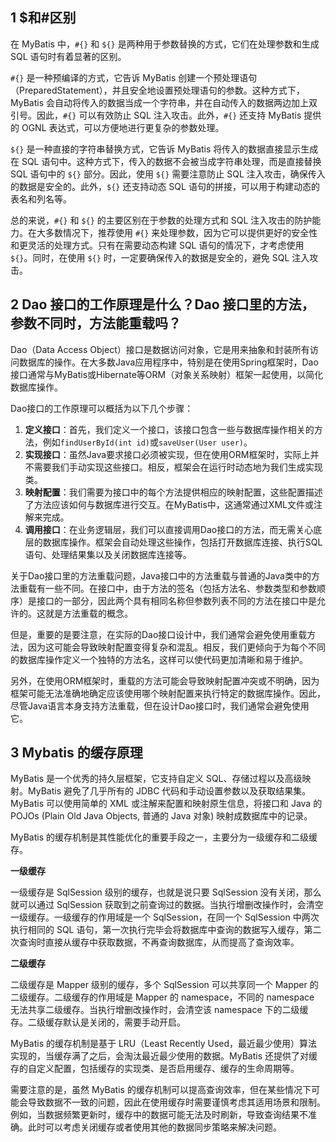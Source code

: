 ## 1 $和#区别

在 MyBatis 中，`#{}` 和 `${}` 是两种用于参数替换的方式，它们在处理参数和生成 SQL 语句时有着显著的区别。

`#{}` 是一种预编译的方式，它告诉 MyBatis 创建一个预处理语句（PreparedStatement），并且安全地设置预处理语句的参数。这种方式下，MyBatis 会自动将传入的数据当成一个字符串，并在自动传入的数据两边加上双引号。因此，`#{}` 可以有效防止 SQL 注入攻击。此外，`#{}` 还支持 MyBatis 提供的 OGNL 表达式，可以方便地进行更复杂的参数处理。

`${}` 是一种直接的字符串替换方式，它告诉 MyBatis 将传入的数据直接显示生成在 SQL 语句中。这种方式下，传入的数据不会被当成字符串处理，而是直接替换 SQL 语句中的 `${}` 部分。因此，使用 `${}` 需要注意防止 SQL 注入攻击，确保传入的数据是安全的。此外，`${}` 还支持动态 SQL 语句的拼接，可以用于构建动态的表名和列名等。

总的来说，`#{}` 和 `${}` 的主要区别在于参数的处理方式和 SQL 注入攻击的防护能力。在大多数情况下，推荐使用 `#{}` 来处理参数，因为它可以提供更好的安全性和更灵活的处理方式。只有在需要动态构建 SQL 语句的情况下，才考虑使用 `${}`。同时，在使用 `${}` 时，一定要确保传入的数据是安全的，避免 SQL 注入攻击。



## 2 Dao 接口的工作原理是什么？Dao 接口里的方法，参数不同时，方法能重载吗？

Dao（Data Access Object）接口是数据访问对象，它是用来抽象和封装所有访问数据库的操作。在大多数Java应用程序中，特别是在使用Spring框架时，Dao接口通常与MyBatis或Hibernate等ORM（对象关系映射）框架一起使用，以简化数据库操作。

Dao接口的工作原理可以概括为以下几个步骤：

1. **定义接口**：首先，我们定义一个接口，该接口包含一些与数据库操作相关的方法，例如`findUserById(int id)`或`saveUser(User user)`。
2. **实现接口**：虽然Java要求接口必须被实现，但在使用ORM框架时，实际上并不需要我们手动实现这些接口。相反，框架会在运行时动态地为我们生成实现类。
3. **映射配置**：我们需要为接口中的每个方法提供相应的映射配置，这些配置描述了方法应该如何与数据库进行交互。在MyBatis中，这通常通过XML文件或注解来完成。
4. **调用接口**：在业务逻辑层，我们可以直接调用Dao接口的方法，而无需关心底层的数据库操作。框架会自动处理这些操作，包括打开数据库连接、执行SQL语句、处理结果集以及关闭数据库连接等。

关于Dao接口里的方法重载问题，Java接口中的方法重载与普通的Java类中的方法重载有一些不同。在接口中，由于方法的签名（包括方法名、参数类型和参数顺序）是接口的一部分，因此两个具有相同名称但参数列表不同的方法在接口中是允许的。这就是方法重载的概念。

但是，重要的是要注意，在实际的Dao接口设计中，我们通常会避免使用重载方法，因为这可能会导致映射配置变得复杂和混乱。相反，我们更倾向于为每个不同的数据库操作定义一个独特的方法名，这样可以使代码更加清晰和易于维护。

另外，在使用ORM框架时，重载的方法可能会导致映射配置冲突或不明确，因为框架可能无法准确地确定应该使用哪个映射配置来执行特定的数据库操作。因此，尽管Java语言本身支持方法重载，但在设计Dao接口时，我们通常会避免使用它。



## 3 Mybatis 的缓存原理

MyBatis 是一个优秀的持久层框架，它支持自定义 SQL、存储过程以及高级映射。MyBatis 避免了几乎所有的 JDBC 代码和手动设置参数以及获取结果集。MyBatis 可以使用简单的 XML 或注解来配置和映射原生信息，将接口和 Java 的 POJOs (Plain Old Java Objects, 普通的 Java 对象) 映射成数据库中的记录。

MyBatis 的缓存机制是其性能优化的重要手段之一，主要分为一级缓存和二级缓存。

**一级缓存**

一级缓存是 SqlSession 级别的缓存，也就是说只要 SqlSession 没有关闭，那么就可以通过 SqlSession 获取到之前查询过的数据。当执行增删改操作时，会清空一级缓存。一级缓存的作用域是一个 SqlSession，在同一个 SqlSession 中两次执行相同的 SQL 语句，第一次执行完毕会将数据库中查询的数据写入缓存，第二次查询时直接从缓存中获取数据，不再查询数据库，从而提高了查询效率。

**二级缓存**

二级缓存是 Mapper 级别的缓存，多个 SqlSession 可以共享同一个 Mapper 的二级缓存。二级缓存的作用域是 Mapper 的 namespace，不同的 namespace 无法共享二级缓存。当执行增删改操作时，会清空该 namespace 下的二级缓存。二级缓存默认是关闭的，需要手动开启。

MyBatis 的缓存机制是基于 LRU（Least Recently Used，最近最少使用）算法实现的，当缓存满了之后，会淘汰最近最少使用的数据。MyBatis 还提供了对缓存的自定义配置，包括缓存的实现类、是否启用缓存、缓存的生命周期等。

需要注意的是，虽然 MyBatis 的缓存机制可以提高查询效率，但在某些情况下可能会导致数据不一致的问题，因此在使用缓存时需要谨慎考虑其适用场景和限制。例如，当数据频繁更新时，缓存中的数据可能无法及时刷新，导致查询结果不准确。此时可以考虑关闭缓存或者使用其他的数据同步策略来解决问题。

